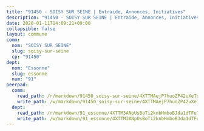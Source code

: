 ```yaml
---
title: "91450 - SOISY SUR SEINE | Entraide, Annonces, Initiatives"
description: "91450 - SOISY SUR SEINE | Entraide, Annonces, Initiatives"
date: 2020-01-11T14:09:21+09:00
collapsible: false
layout: commune
comm:
  nom: "SOISY SUR SEINE"
  slug: soisy-sur-seine
  cp: "91450"
dept:
  nom: "Essonne"
  slug: essonne
  num: "91"
peerpad:
  comm:
    read_path: /r/markdown/91450_soisy-sur-seine/4XTTMAejP7huoZP42uXeTq9gtwtxHbeuhhKJE5jbeHbQk5W4Y
    write_path: /w/markdown/91450_soisy-sur-seine/4XTTMAejP7huoZP42uXeTq9gtwtxHbeuhhKJE5jbeHbQk5W4Y-K3TgUXA6xk81WN4Lur9smc9aAqyAhLHZ7XHUMJWqx9wUbvNua6D7W3NUQdY8ZZ7GaHD2Pm5BDcCkVYnfJn7vLF7eNZMXNQ5cZa7k4w94ran9mAZ7Yrdy8DhcMLaz9UdDmioYesdi
  dept:
    read_path: /r/markdown/91_essonne/4XTTM3ANpUsBoTi2knbHmboBJda1dTFu7ky8ZK9dB2RyMMfWF
    write_path: /w/markdown/91_essonne/4XTTM3ANpUsBoTi2knbHmboBJda1dTFu7ky8ZK9dB2RyMMfWF-K3TgUyWqeJSocSvH4aaj1ao8GVHVL7XNdUYQ4QUUeH9BAdnr24zoBJ2C3FCPvjfnNG6dyrzadtyfizxGKpMjZFU9wDjSpA4g6VtDcxL8iEmbLsyV9TFoF7XzgcRopbNZHgpYvcW3
---
```


